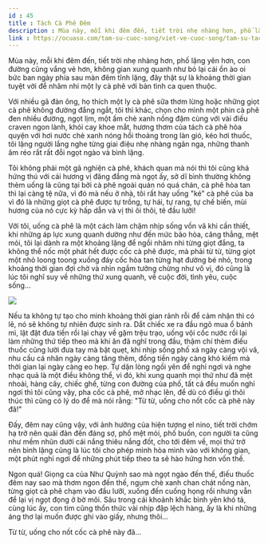 ```yaml
---
id : 45
title : Tách Cà Phê Đêm
description : Mùa này, mỗi khi đêm đến, tiết trời nhẹ nhàng hơn, phố lặng yên hơn, con đường cũng vắng vẻ hơn, không gian xung quanh như bỏ lại cái ồn ào oi bức ban ngày phía sau màn đêm tĩnh lặng, đây thật sự là khoảng thời gian tuyệt vời để nhâm nhi một ly cà phê với bản tình ca quen thuộc.
link : https://ocuaso.com/tam-su-cuoc-song/viet-ve-cuoc-song/tam-su-tach-ca-phe-dem.html
---
```


Mùa này, mỗi khi đêm đến, tiết trời nhẹ nhàng hơn, phố lặng yên hơn, con
đường cũng vắng vẻ hơn, không gian xung quanh như bỏ lại cái ồn ào oi bức
ban ngày phía sau màn đêm tĩnh lặng, đây thật sự là khoảng thời gian tuyệt
vời để nhâm nhi một ly cà phê với bản tình ca quen thuộc.

Với nhiều gã đàn ông, họ thích một ly cà phê sữa thơm lừng hoặc những giọt
cà phê không đường đắng ngắt, tôi thì khác, chọn cho mình một phin cà phê
đen nhiều đường, ngọt lịm, một ấm chè xanh nồng đậm cùng với vài điếu craven
ngon lành, khói cay khoe mắt, hương thơm của tách cà phê hòa quyện với hơi
nước chè xanh nóng hổi thoảng trong làn gió, kéo hơi thuốc, tôi lặng người
lắng nghe từng giai điệu nhẹ nhàng ngân nga, những thanh âm réo rắt rất
đỗi ngọt ngào và bình lặng.

Tôi không phải một gã nghiện cà phê, khách quan mà nói thì tôi cũng khá
hứng thú với cái hương vị đăng đắng mà ngọt ấy, sở dĩ bình thường không
thèm uống là cũng tại bởi cà phê ngoài quán nó quá chán, cà phê hòa tan
thì lại càng tệ nữa, vì đó mà nếu ở nhà, tôi rất hay uống "ké" cà phê của
ba vì đó là những giọt cà phê được tự trồng, tự hái, tự rang, tự chế biến,
mùi hương của nó cực kỳ hấp dẫn và vị thì ôi thôi, tê đầu lưỡi!

Với tôi, uống cà phê là một cách làm chậm nhịp sống vồn vã khi cần thiết,
khi những áp lực xung quanh dường như đến mức bão hòa, căng thẳng, mệt mỏi,
tôi lại dành ra một khoảng lặng để ngồi nhâm nhi từng giọt đắng, ta không
thể nốc một phát hết được cốc cà phê được, mà phải từ từ, từng giọt một
nhỏ loong toong xuống đáy cốc hòa tan từng hạt đường bé nhỏ, trong khoảng
thời gian đợi chờ và nhìn ngắm tưởng chừng như vô vị, đó cũng là lúc tôi nghĩ
suy về những thứ xung quanh, về cuộc đời, tình yêu, cuộc sống...

![](https://ocuaso.com/wp-content/uploads/2016/04/tam-su-tach-ca-phe-dem.jpg)

Nếu ta không tự tạo cho mình khoảng thời gian rảnh rỗi để cảm nhận thì có
lẽ, nó sẽ không tự nhiên được sinh ra. Dắt chiếc xe ra đầu ngõ mua ổ bánh
mì, lật đật đưa tiền rồi lại chạy về gặm trệu trạo, uống vội cốc nước rồi
lại làm những thứ tiếp theo mà khi ăn đã nghĩ trong đầu, thậm chí thèm điếu
thuốc cũng lười đưa tay mà bật quẹt, khi nhịp sống phố xá ngày càng vội
vã, nhu cầu cá nhân ngày càng tăng thêm, đồng tiền ngày càng khó kiếm mà
thời gian lại ngày càng eo hẹp. Tự dặn lòng ngồi yên để nghỉ ngơi và nghe
nhạc quả là một điều không thể, vì đó, khi xung quanh mọi thứ như đã mệt
nhoài, hàng cây, chiếc ghế, từng con đường của phố, tất cả đều muốn nghỉ
ngơi thì tôi cũng vậy, pha cốc cà phê, mở nhạc lên, để dù có điều gì thôi
thúc thì cũng có lý do để mà nói rằng: "Từ từ, uống cho nốt cốc cà phê này
đã!"

Đấy, đêm nay cũng vậy, với ảnh hưởng của hiện tượng el nino, tiết trời chớm
hạ trở nên quái đản đến đáng sợ, phố mệt mỏi, phố buồn, con người ta cũng
như mềm nhũn dưới cái nắng thiêu nắng đốt, cho tới đêm về, mọi thứ trở nên
bình lặng cũng là lúc tôi cho phép mình hòa mình vào với không gian, một
phút nghỉ ngơi để những phút tiếp theo ta sẽ hào hứng hơn vốn thế.

Ngon quá! Giọng ca của Như Quỳnh sao mà ngọt ngào đến thế, điếu thuốc đêm
nay sao mà thơm ngon đến thế, ngụm chè xanh chan chát nồng nàn, từng giọt
cà phê chạm vào đầu lưỡi, xuống đến cuống họng rồi nhưng vẫn để lại vị ngọt
đọng ở bờ môi. Sâu trong cái khoảnh khắc bình yên khó tả, cùng lúc ấy, con
tim cũng thổn thức vài nhịp đập lệch hàng, ấy là khi những áng thơ lại muốn
được ghi vào giấy, nhưng thôi...

Từ từ, uống cho nốt cốc cà phê này đã...